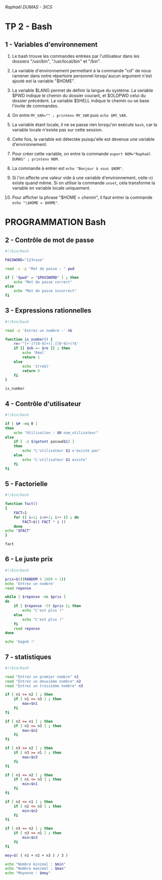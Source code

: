 *Raphaël DUMAS - 3ICS*

# TP 2 - Bash

## 1 - Variables d'environnement

1. Le bash trouve les commandes entrées par l'utilisateur dans les dossiers "/usr/bin", "/usr/local/bin" et "/bin".

2. La variable d'environnement permettant à la commande "cd" de nous ramener dans notre répertoire personnel lorsqu'aucun argument n'est ajouté est la variable "$HOME".

3. La variable $LANG permet de définir la langue du système. La variable $PWD indique le chemin du dossier courant, et $OLDPWD celui du dossier précédent. La variable $SHELL indique le chemin ou se base l'invite de commandes.

4. On entre `MY_VAR="" ; printenv MY_VAR` puis `echo $MY_VAR`.

5. La variable étant locale, il ne se passe rien lorsqu'on exécute `bash`, car la variable locale n'existe pas sur cette session.

6. Cette fois, la variable est détectée puisqu'elle est devenue une variable d'environnement.

7. Pour créer cette variable, on entre la commande `export NOM="Raphaël DUMAS" ; printenv NOM`.

8. La commande à entrer est `echo "Bonjour à vous $NOM"`.

9. Si l'on affecte une valeur vide à une variable d'environnement, celle-ci existe quand même. Si on utilise la commande `unset`, cela transforme la variable en variable locale uniquement.

10. Pour afficher la phrase "$HOME = *chemin*", il faut entrer la commande `echo "\$HOME = $HOME"`.

# PROGRAMMATION Bash

## 2 - Contrôle de mot de passe
```bash
#!/bin/bash

PASSWORD="123+aze"

read -s -p "Mot de passe : " pwd

if [ "$pwd" = "$PASSWORD" ] ; then
    echo "Mot de passe correct"
else
    echo "Mot de passe incorrect"
fi
```
## 3 - Expressions rationnelles

```bash
#!/bin/bash

read -p 'Entrez un nombre :' nb

function is_number() {
    re='^[+-]?[0-9]+([.][0-9]+)?$'
    if [[ $nb =~ $re ]] ; then
        echo 'Réel'
        return 1
    else
        echo 'Irréel'
        return 0
    fi
}

is_number
```

## 4 - Contrôle d'utilisateur

```bash
#!/bin/bash

if [ $# -eq 0 ]
then
    echo "Utilisation : $0 nom_utilisateur"
else 
    if [ -z $(getent passwd$1) ]
    then
        echo "L'utilisateur $1 n'existe pas"
    else
        echo "L'utilisateur $1 existe"
    fi
fi
```

## 5 - Factorielle

```bash
#!/bin/bash

function fact()
{
    FACT=1
    for (( i=1; i<n+1; i++ )) ; do
        FACT=$(( FACT * i ))
    done
echo "$FACT"
}

fact
```

## 6 - Le juste prix

```bash
#!/bin/bash

prix=$(((RANDOM % 1000 + 1))
echo 'Entrez un nombre'
read reponse

while [ $reponse -ne $prix ]
do
    if [ $reponse -lt $prix ]; then
        echo "C'est plus !"
    else
        echo "C'est plus !"
    fi
    read reponse
done

echo 'Gagné !'
```

## 7 - statistiques
```bash
#!/bin/bash

read "Entrez un premier nombre" n1
read "Entrez un deuxième nombre" n2
read "Entrez un troisième nombre" n3

if [ n1 >= n2 ] ; then
    if [ n1 >= n3 ] ; then
        max=$n1
    fi
fi

if [ n2 >= n1 ] ; then
    if [ n2 >= n3 ] ; then
        max=$n2
    fi
fi

if [ n3 >= n2 ] ; then
    if [ n3 >= n1 ] ; then
        max=$n3
    fi
fi

if [ n1 <= n2 ] ; then
    if [ n1 <= n3 ] ; then
        min=$n1
    fi
fi

if [ n2 <= n1 ] ; then
    if [ n2 <= n3 ] ; then
        min=$n2
    fi
fi

if [ n3 <= n2 ] ; then
    if [ n3 <= n1 ] ; then
        min=$n3
    fi
fi

moy=$( ( n1 + n2 + n3 ) / 3 )

echo "Nombre minimal : $min"
echo "Nombre maximal : $max"
echo "Moyenne : $moy"